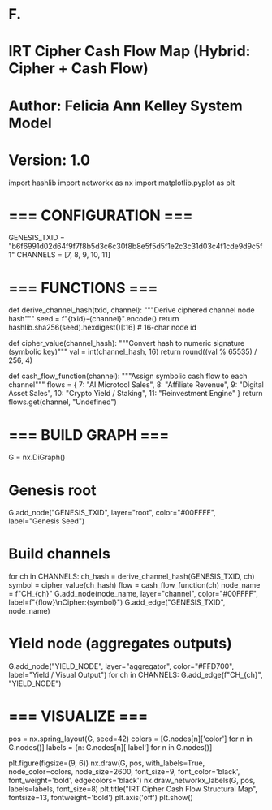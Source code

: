 # F.

# IRT Cipher Cash Flow Map (Hybrid: Cipher + Cash Flow)
# Author: Felicia Ann Kelley System Model
# Version: 1.0

import hashlib
import networkx as nx
import matplotlib.pyplot as plt

# === CONFIGURATION ===
GENESIS_TXID = "b6f6991d02d64f9f7f8b5d3c6c30f8b8e5f5d5f1e2c3c31d03c4f1cde9d9c5f1"
CHANNELS = [7, 8, 9, 10, 11]

# === FUNCTIONS ===

def derive_channel_hash(txid, channel):
    """Derive ciphered channel node hash"""
    seed = f"{txid}-{channel}".encode()
    return hashlib.sha256(seed).hexdigest()[:16]  # 16-char node id

def cipher_value(channel_hash):
    """Convert hash to numeric signature (symbolic key)"""
    val = int(channel_hash, 16)
    return round((val % 65535) / 256, 4)

def cash_flow_function(channel):
    """Assign symbolic cash flow to each channel"""
    flows = {
        7: "AI Microtool Sales",
        8: "Affiliate Revenue",
        9: "Digital Asset Sales",
        10: "Crypto Yield / Staking",
        11: "Reinvestment Engine"
    }
    return flows.get(channel, "Undefined")

# === BUILD GRAPH ===
G = nx.DiGraph()

# Genesis root
G.add_node("GENESIS_TXID", layer="root", color="#00FFFF", label="Genesis Seed")

# Build channels
for ch in CHANNELS:
    ch_hash = derive_channel_hash(GENESIS_TXID, ch)
    symbol = cipher_value(ch_hash)
    flow = cash_flow_function(ch)
    node_name = f"CH_{ch}"
    G.add_node(node_name, layer="channel", color="#00FFFF", label=f"{flow}\nCipher:{symbol}")
    G.add_edge("GENESIS_TXID", node_name)

# Yield node (aggregates outputs)
G.add_node("YIELD_NODE", layer="aggregator", color="#FFD700", label="Yield / Visual Output")
for ch in CHANNELS:
    G.add_edge(f"CH_{ch}", "YIELD_NODE")

# === VISUALIZE ===
pos = nx.spring_layout(G, seed=42)
colors = [G.nodes[n]['color'] for n in G.nodes()]
labels = {n: G.nodes[n]['label'] for n in G.nodes()]

plt.figure(figsize=(9, 6))
nx.draw(G, pos, with_labels=True, node_color=colors, node_size=2600,
        font_size=9, font_color='black', font_weight='bold', edgecolors='black')
nx.draw_networkx_labels(G, pos, labels=labels, font_size=8)
plt.title("IRT Cipher Cash Flow Structural Map", fontsize=13, fontweight='bold')
plt.axis('off')
plt.show()


